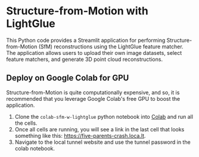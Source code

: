 # Structure-from-Motion with LightGlue
This Python code provides a Streamlit application for performing Structure-from-Motion (SfM) reconstructions using the LightGlue feature matcher. The application allows users to upload their own image datasets, select feature matchers, and generate 3D point cloud reconstructions.

## Deploy on Google Colab for GPU
Structure-from-Motion is quite computationally expensive, and so, it is recommended that you leverage Google Colab's free GPU to boost the application. 
1. Clone the `colab-sfm-w-lightglue` python notebook into [Colab](https://colab.research.google.com/) and run all the cells.
2. Once all cells are running, you will see a link in the last cell that looks something like this: https://five-parents-crash.loca.lt.
3. Navigate to the local tunnel website and use the tunnel password in the colab notebook.
